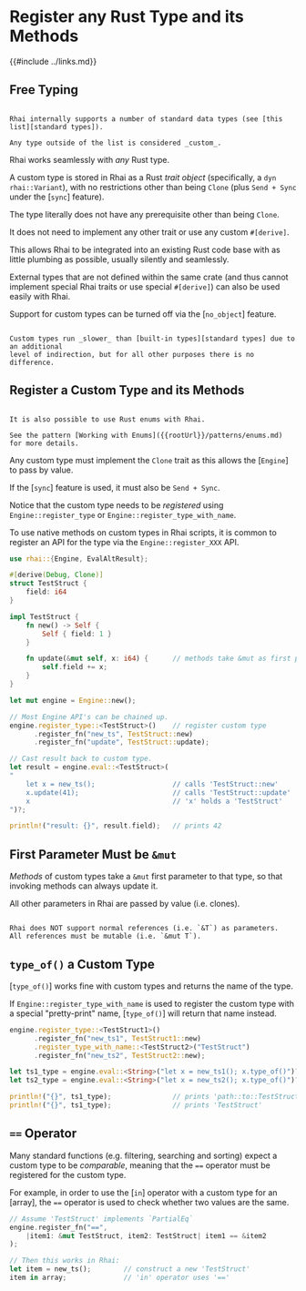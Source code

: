 Register any Rust Type and its Methods
=====================================

{{#include ../links.md}}


Free Typing
-----------

```admonish question.side.wide "Why \\"Custom\\"?"

Rhai internally supports a number of standard data types (see [this list][standard types]).

Any type outside of the list is considered _custom_.
```

Rhai works seamlessly with _any_ Rust type.

A custom type is stored in Rhai as a Rust _trait object_ (specifically, a `dyn rhai::Variant`),
with no restrictions other than being `Clone` (plus `Send + Sync` under the [`sync`] feature).

The type literally does not have any prerequisite other than being `Clone`.

It does not need to implement any other trait or use any custom `#[derive]`.

This allows Rhai to be integrated into an existing Rust code base with as little plumbing as
possible, usually silently and seamlessly.

External types that are not defined within the same crate (and thus cannot implement special Rhai
traits or use special `#[derive]`) can also be used easily with Rhai.

Support for custom types can be turned off via the [`no_object`] feature.

```admonish warning.small "Custom types are slower"

Custom types run _slower_ than [built-in types][standard types] due to an additional
level of indirection, but for all other purposes there is no difference.
```


Register a Custom Type and its Methods
-------------------------------------

```admonish tip.side.wide-narrow "Tip: Working with enums"

It is also possible to use Rust enums with Rhai.

See the pattern [Working with Enums]({{rootUrl}}/patterns/enums.md) for more details.
```

Any custom type must implement the `Clone` trait as this allows the [`Engine`] to pass by value.

If the [`sync`] feature is used, it must also be `Send + Sync`.

Notice that the custom type needs to be _registered_ using `Engine::register_type`
or `Engine::register_type_with_name`.

To use native methods on custom types in Rhai scripts, it is common to register an API for the type
via the `Engine::register_XXX` API.

```rust
use rhai::{Engine, EvalAltResult};

#[derive(Debug, Clone)]
struct TestStruct {
    field: i64
}

impl TestStruct {
    fn new() -> Self {
        Self { field: 1 }
    }

    fn update(&mut self, x: i64) {      // methods take &mut as first parameter
        self.field += x;
    }
}

let mut engine = Engine::new();

// Most Engine API's can be chained up.
engine.register_type::<TestStruct>()    // register custom type
      .register_fn("new_ts", TestStruct::new)
      .register_fn("update", TestStruct::update);

// Cast result back to custom type.
let result = engine.eval::<TestStruct>(
"
    let x = new_ts();                   // calls 'TestStruct::new'
    x.update(41);                       // calls 'TestStruct::update'
    x                                   // 'x' holds a 'TestStruct'
")?;

println!("result: {}", result.field);   // prints 42
```


First Parameter Must be `&mut`
-----------------------------

_Methods_ of custom types take a `&mut` first parameter to that type, so that invoking methods can
always update it.

All other parameters in Rhai are passed by value (i.e. clones).

```admonish danger.small "No support for references"

Rhai does NOT support normal references (i.e. `&T`) as parameters.
All references must be mutable (i.e. `&mut T`).
```


`type_of()` a Custom Type
-------------------------

[`type_of()`] works fine with custom types and returns the name of the type.

If `Engine::register_type_with_name` is used to register the custom type with a special
"pretty-print" name, [`type_of()`] will return that name instead.

```rust
engine.register_type::<TestStruct1>()
      .register_fn("new_ts1", TestStruct1::new)
      .register_type_with_name::<TestStruct2>("TestStruct")
      .register_fn("new_ts2", TestStruct2::new);

let ts1_type = engine.eval::<String>("let x = new_ts1(); x.type_of()")?;
let ts2_type = engine.eval::<String>("let x = new_ts2(); x.type_of()")?;

println!("{}", ts1_type);               // prints 'path::to::TestStruct'
println!("{}", ts1_type);               // prints 'TestStruct'
```


`==` Operator
-------------

Many standard functions (e.g. filtering, searching and sorting) expect a custom type to be
_comparable_, meaning that the `==` operator must be registered for the custom type.

For example, in order to use the [`in`] operator with a custom type for an [array],
the `==` operator is used to check whether two values are the same.

```rust
// Assume 'TestStruct' implements `PartialEq`
engine.register_fn("==",
    |item1: &mut TestStruct, item2: TestStruct| item1 == &item2
);

// Then this works in Rhai:
let item = new_ts();        // construct a new 'TestStruct'
item in array;              // 'in' operator uses '=='
```
